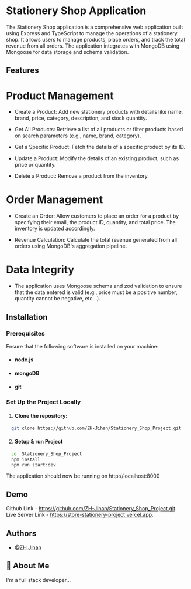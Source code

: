 # Stationery Shop Application

The Stationery Shop application is a comprehensive web application built using Express and TypeScript to manage the operations of a stationery shop. It allows users to manage products, place orders, and track the total revenue from all orders. The application integrates with MongoDB using Mongoose for data storage and schema validation.

## Features

# Product Management

- Create a Product: Add new stationery products with details like name, brand, price, category, description, and stock quantity.

- Get All Products: Retrieve a list of all products or filter products based on search parameters (e.g., name, brand, category).

- Get a Specific Product: Fetch the details of a specific product by its ID.
- Update a Product: Modify the details of an existing product, such as price or quantity.
- Delete a Product: Remove a product from the inventory.

# Order Management

- Create an Order: Allow customers to place an order for a product by specifying their email, the product ID, quantity, and total price. The inventory is updated accordingly.

- Revenue Calculation: Calculate the total revenue generated from all orders using MongoDB's aggregation pipeline.

# Data Integrity

- The application uses Mongoose schema and zod validation to ensure that the data entered is valid (e.g., price must be a positive number, quantity cannot be negative, etc...).

## Installation

### Prerequisites

Ensure that the following software is installed on your machine:

- #### node.js
- #### mongoDB
- #### git

### Set Up the Project Locally

1. #### Clone the repository:

```bash
  git clone https://github.com/ZH-Jihan/Stationery_Shop_Project.git
```

2. #### Setup & run Project

```bash
  cd  Stationery_Shop_Project
  npm install
  npm run start:dev
```

The application should now be running on http://localhost:8000

## Demo

Github Link - https://github.com/ZH-Jihan/Stationery_Shop_Project.git.  
Live Server Link - https://store-stationery-project.vercel.app.

## Authors

- [@ZH Jihan](https://github.com/ZH-Jihan)

## 🚀 About Me

I'm a full stack developer...
